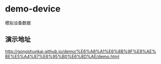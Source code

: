 # demo-device
模拟设备数据

## 演示地址
http://gongshunkai.github.io/demo/%E6%A8%A1%E6%8B%9F%E8%AE%BE%E5%A4%87%E6%95%B0%E6%8D%AE/demo.html

